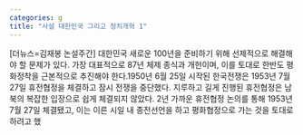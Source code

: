 ```yaml
---
categories: g
title: "사설 대한민국 그리고 정치개혁 1"
---
```

[더뉴스=김재봉 논설주간] 대한민국 새로운 100년을 준비하기 위해 선제적으로 해결해야 할 문제가 있다. 가장 대표적으로 87년 체제 종식과 개헌이며, 이를 토대로 한반도 평화정착을 근본적으로 추진해야 한다.1950년 6월 25일 시작된 한국전쟁은 1953년 7월 27일 휴전협정을 체결하고 잠시 전쟁을 중단했다. 지루하고 길게 진행된 휴전협정은 남북의 복잡한 입장으로 쉽게 체결되지 않았다. 2년 가까운 휴전협정 논의를 통해 1953년 7월 27일 체결됐고, 이는 이른 시일 내 종전선언을 하고 평화협정으로 가는 것을 토대로 하려고 했